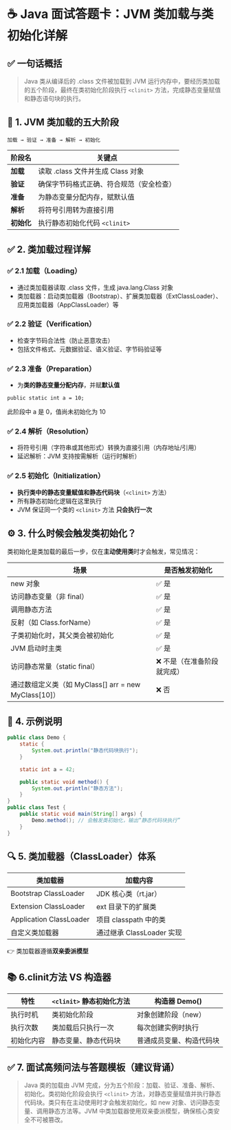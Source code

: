 # ☕ Java 面试答题卡：JVM 类加载与类初始化详解

## ✅ 一句话概括

> Java 类从编译后的 .class 文件被加载到 JVM 运行内存中，要经历类加载的五个阶段，最终在类初始化阶段执行 `<clinit>` 方法，完成静态变量赋值和静态语句块的执行。

## 🧱 1. JVM 类加载的五大阶段

```
加载 → 验证 → 准备 → 解析 → 初始化
```

| **阶段名** | **关键点**                               |
| ---------- | ---------------------------------------- |
| **加载**   | 读取 .class 文件并生成 Class 对象        |
| **验证**   | 确保字节码格式正确、符合规范（安全检查） |
| **准备**   | 为静态变量分配内存，赋默认值             |
| **解析**   | 将符号引用转为直接引用                   |
| **初始化** | 执行静态初始化代码 `<clinit>`            |

## ✅ 2. 类加载过程详解

### ✅ 2.1 加载（Loading）

- 通过类加载器读取 .class 文件，生成 java.lang.Class 对象
- 类加载器：启动类加载器（Bootstrap）、扩展类加载器（ExtClassLoader）、应用类加载器（AppClassLoader）等

### ✅ 2.2 验证（Verification）

- 检查字节码合法性（防止恶意攻击）
- 包括文件格式、元数据验证、语义验证、字节码验证等

### ✅ 2.3 准备（Preparation）

- 为**类的静态变量分配内存**，并赋**默认值**

```
public static int a = 10;
```

此阶段中 a 是 0，值尚未初始化为 10

### ✅ 2.4 解析（Resolution）

- 将符号引用（字符串或其他形式）转换为直接引用（内存地址/引用）
- 延迟解析：JVM 支持按需解析（运行时解析）

### ✅ 2.5 初始化（Initialization）

- **执行类中的静态变量赋值和静态代码块**（`<clinit>` 方法）
- 所有静态初始化逻辑在这里执行
- JVM 保证同一个类的 `<clinit>` 方法 **只会执行一次**

## ⚙️ 3. 什么时候会触发类初始化？

类初始化是类加载的最后一步，仅在**主动使用类**时才会触发，常见情况：

| **场景**                                             | **是否触发初始化**         |
| ---------------------------------------------------- | -------------------------- |
| new 对象                                             | ✅ 是                       |
| 访问静态变量（非 final）                             | ✅ 是                       |
| 调用静态方法                                         | ✅ 是                       |
| 反射（如 Class.forName）                             | ✅ 是                       |
| 子类初始化时，其父类会被初始化                       | ✅ 是                       |
| JVM 启动时主类                                       | ✅ 是                       |
| 访问静态常量（static final）                         | ❌ 不是（在准备阶段就完成） |
| 通过数组定义类（如 MyClass[] arr = new MyClass[10]） | ❌ 否                       |

## 🧪 4. 示例说明

```java
public class Demo {
    static {
        System.out.println("静态代码块执行");
    }

    static int a = 42;

    public static void method() {
        System.out.println("静态方法");
    }
}
public class Test {
    public static void main(String[] args) {
        Demo.method(); // 会触发类初始化，输出“静态代码块执行”
    }
}
```

## 🔍 5. 类加载器（ClassLoader）体系

| **类加载器**            | **加载内容**              |
| ----------------------- | ------------------------- |
| Bootstrap ClassLoader   | JDK 核心类（rt.jar）      |
| Extension ClassLoader   | ext 目录下的扩展类        |
| Application ClassLoader | 项目 classpath 中的类     |
| 自定义类加载器          | 通过继承 ClassLoader 实现 |

👉 类加载器遵循**双亲委派模型**

## 📚 6.clinit方法 VS 构造器

| **特性**   | `<clinit>` **静态初始化方法** | **构造器** Demo()        |
| ---------- | ----------------------------- | ------------------------ |
| 执行时机   | 类初始化阶段                  | 对象创建阶段（new）      |
| 执行次数   | 类加载后只执行一次            | 每次创建实例时执行       |
| 初始化内容 | 静态变量、静态代码块          | 普通成员变量、构造代码块 |

## ✅ 7. 面试高频问法与答题模板（建议背诵）

> Java 类的加载由 JVM 完成，分为五个阶段：加载、验证、准备、解析、初始化。类初始化阶段会执行 `<clinit>` 方法，对静态变量赋值并执行静态代码块。类只有在主动使用时才会触发初始化，如 new 对象、访问静态变量、调用静态方法等。JVM 中类加载器使用双亲委派模型，确保核心类安全不可被篡改。